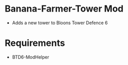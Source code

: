 # Banana-Farmer-Tower Mod

- Adds a new tower to Bloons Tower Defence 6

# Requirements
- BTD6-ModHelper
